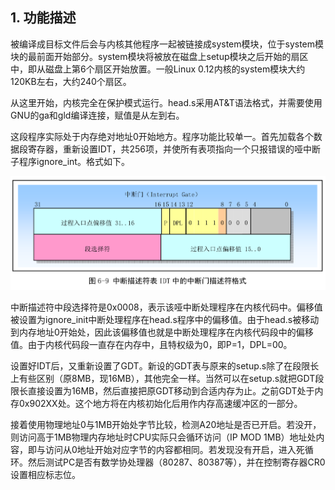 ## 1. 功能描述

被编译成目标文件后会与内核其他程序一起被链接成system模块，位于system模块的最前面开始部分。system模块将被放在磁盘上setup模块之后开始的扇区中，即从磁盘上第6个扇区开始放置。一般Linux 0.12内核的system模块大约120KB左右，大约240个扇区。

从这里开始，内核完全在保护模式运行。head.s采用AT&T语法格式，并需要使用GNU的ga和gld编译连接，赋值是从左到右。

这段程序实际处于内存绝对地址0开始地方。程序功能比较单一。首先加载各个数据段寄存器，重新设置IDT，共256项，并使所有表项指向一个只报错误的哑中断子程序ignore\_int。格式如下。

![config](images/10.png)

中断描述符中段选择符是0x0008，表示该哑中断处理程序在内核代码中。偏移值被设置为ignore\_init中断处理程序在head.s程序中的偏移值。由于head.s被移动到内存地址0开始处，因此该偏移值也就是中断处理程序在内核代码段中的偏移值。由于内核代码段一直存在内存中，且特权级为0，即P=1，DPL=00。

设置好IDT后，又重新设置了GDT。新设的GDT表与原来的setup.s除了在段限长上有些区别（原8MB，现16MB），其他完全一样。当然可以在setup.s就把GDT段限长直接设置为16MB，然后直接把原GDT移动到合适内存为止。之前GDT处于内存0x902XX处。这个地方将在内核初始化后用作内存高速缓冲区的一部分。

接着使用物理地址0与1MB开始处字节比较，检测A20地址是否已开启。若没开，则访问高于1MB物理内存地址时CPU实际只会循环访问（IP MOD 1MB）地址处内容，即与访问从0地址开始对应字节的内容都相同。若发现没有开启，进入死循环。然后测试PC是否有数学协处理器（80287、80387等），并在控制寄存器CR0设置相应标志位。